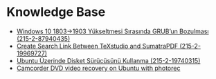# Knowledge Base

* [Windows 10 1803->1903 Yükseltmesi Sırasında GRUB’un Bozulması (215-2-87940435)](215-2-87940435-windows-10-grub-bozulmasi.md)
* [Create Search Link Between TeXstudio and SumatraPDF (215-2-19969727)](215-2-19969727-texstudio-sumatrapdf-search-link.md)
* [Ubuntu Üzerinde Disket Sürücüsünü Kullanma (215-2-19740315)](215-2-19740315-ubuntu-disket-surucusu-kullanma.md)
* [Camcorder DVD video recovery on Ubuntu with photorec](215-2-19091307-photorec.md)
